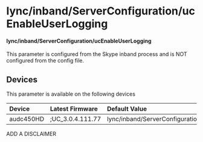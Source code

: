 ﻿---
description: lync/inband/ServerConfiguration/ucEnableUserLogging
search:
    keywords: ['lync','inband','ServerConfiguration','ucEnableUserLogging']
---

# lync/inband/ServerConfiguration/ucEnableUserLogging

#### lync/inband/ServerConfiguration/ucEnableUserLogging

This parameter is configured from the Skype inband process and is NOT configured from the config file.



## Devices
This parameter is available on the following devices

| Device | Latest Firmware | Default Value |
|:---|:---|:---|
| audc450HD | ;UC_3.0.4.111.77 | lync/inband/ServerConfiguration/ucEnableUserLogging=0 

ADD A DISCLAIMER

